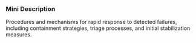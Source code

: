 ### Mini Description

Procedures and mechanisms for rapid response to detected failures, including containment strategies, triage processes, and initial stabilization measures.

